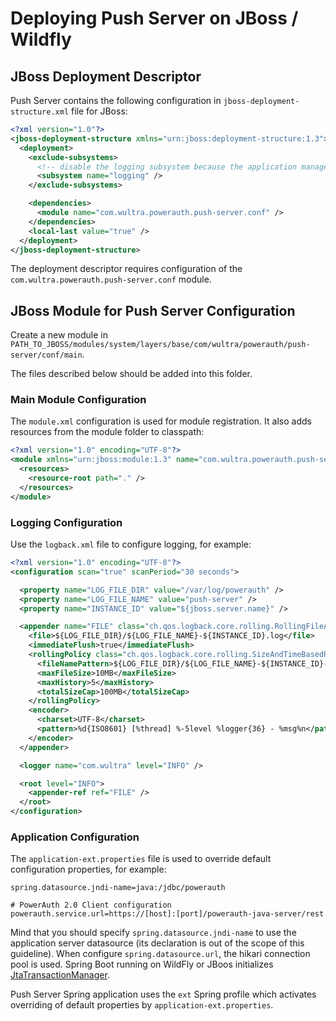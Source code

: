 # Deploying Push Server on JBoss / Wildfly

## JBoss Deployment Descriptor

Push Server contains the following configuration in `jboss-deployment-structure.xml` file for JBoss:

```xml
<?xml version="1.0"?>
<jboss-deployment-structure xmlns="urn:jboss:deployment-structure:1.3">
  <deployment>
    <exclude-subsystems>
      <!-- disable the logging subsystem because the application manages its own logging independently -->
      <subsystem name="logging" />
    </exclude-subsystems>

    <dependencies>
      <module name="com.wultra.powerauth.push-server.conf" />
    </dependencies>
    <local-last value="true" />
  </deployment>
</jboss-deployment-structure>
```

The deployment descriptor requires configuration of the `com.wultra.powerauth.push-server.conf` module.

## JBoss Module for Push Server Configuration

Create a new module in `PATH_TO_JBOSS/modules/system/layers/base/com/wultra/powerauth/push-server/conf/main`.

The files described below should be added into this folder.

### Main Module Configuration

The `module.xml` configuration is used for module registration. It also adds resources from the module folder to classpath:

```xml
<?xml version="1.0" encoding="UTF-8"?>
<module xmlns="urn:jboss:module:1.3" name="com.wultra.powerauth.push-server.conf">
  <resources>
    <resource-root path="." />
  </resources>
</module>
```

### Logging Configuration

Use the `logback.xml` file to configure logging, for example:

```xml
<?xml version="1.0" encoding="UTF-8"?>
<configuration scan="true" scanPeriod="30 seconds">

  <property name="LOG_FILE_DIR" value="/var/log/powerauth" />
  <property name="LOG_FILE_NAME" value="push-server" />
  <property name="INSTANCE_ID" value="${jboss.server.name}" />

  <appender name="FILE" class="ch.qos.logback.core.rolling.RollingFileAppender">
    <file>${LOG_FILE_DIR}/${LOG_FILE_NAME}-${INSTANCE_ID}.log</file>
    <immediateFlush>true</immediateFlush>
    <rollingPolicy class="ch.qos.logback.core.rolling.SizeAndTimeBasedRollingPolicy">
      <fileNamePattern>${LOG_FILE_DIR}/${LOG_FILE_NAME}-${INSTANCE_ID}-%d{yyyy-MM-dd}-%i.log</fileNamePattern>
      <maxFileSize>10MB</maxFileSize>
      <maxHistory>5</maxHistory>
      <totalSizeCap>100MB</totalSizeCap>
    </rollingPolicy>
    <encoder>
      <charset>UTF-8</charset>
      <pattern>%d{ISO8601} [%thread] %-5level %logger{36} - %msg%n</pattern>
    </encoder>
  </appender>

  <logger name="com.wultra" level="INFO" />

  <root level="INFO">
    <appender-ref ref="FILE" />
  </root>
</configuration>
```

### Application Configuration

The `application-ext.properties` file is used to override default configuration properties, for example:

```
spring.datasource.jndi-name=java:/jdbc/powerauth

# PowerAuth 2.0 Client configuration
powerauth.service.url=https://[host]:[port]/powerauth-java-server/rest
```

Mind that you should specify `spring.datasource.jndi-name` to use the application server datasource (its declaration is out of the scope of this guideline).
When configure `spring.datasource.url`, the hikari connection pool is used.
Spring Boot running on WildFly or JBoos initializes [JtaTransactionManager](https://docs.spring.io/spring-framework/docs/current/javadoc-api/org/springframework/transaction/jta/JtaTransactionManager.html).

Push Server Spring application uses the `ext` Spring profile which activates overriding of default properties by `application-ext.properties`.
